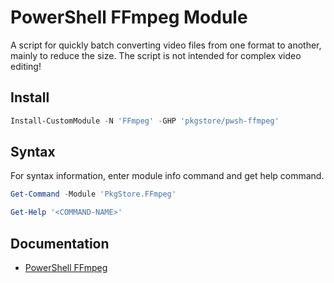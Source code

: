 # PowerShell FFmpeg Module

A script for quickly batch converting video files from one format to another, mainly to reduce the size. The script is not intended for complex video editing!

## Install

```powershell
Install-CustomModule -N 'FFmpeg' -GHP 'pkgstore/pwsh-ffmpeg'
```

## Syntax

For syntax information, enter module info command and get help command.

```powershell
Get-Command -Module 'PkgStore.FFmpeg'
```

```powershell
Get-Help '<COMMAND-NAME>'
```

## Documentation

- [PowerShell FFmpeg](https://lib.onl/ru/articles/2023/10/2a73410a-6611-570c-9ab4-dc8cc8998146/)
